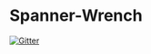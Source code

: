 # Spanner-Wrench

[![Gitter](https://badges.gitter.im/mechanicaljungle/spanner-wrench.svg)](https://gitter.im/mechanicaljungle/spanner-wrench?utm_source=badge&utm_medium=badge&utm_campaign=pr-badge&utm_content=badge)